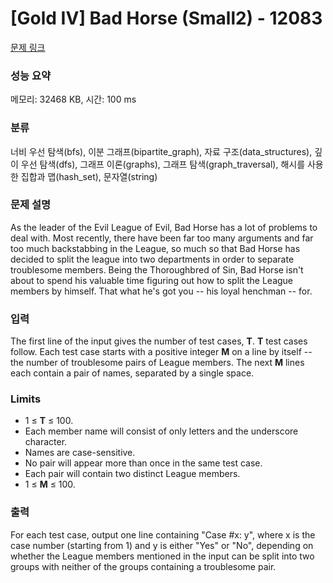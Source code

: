 # [Gold IV] Bad Horse (Small2) - 12083 

[문제 링크](https://www.acmicpc.net/problem/12083) 

### 성능 요약

메모리: 32468 KB, 시간: 100 ms

### 분류

너비 우선 탐색(bfs), 이분 그래프(bipartite_graph), 자료 구조(data_structures), 깊이 우선 탐색(dfs), 그래프 이론(graphs), 그래프 탐색(graph_traversal), 해시를 사용한 집합과 맵(hash_set), 문자열(string)

### 문제 설명

<p>As the leader of the Evil League of Evil, Bad Horse has a lot of problems to deal with. Most recently, there have been far too many arguments and far too much backstabbing in the League, so much so that Bad Horse has decided to split the league into two departments in order to separate troublesome members. Being the Thoroughbred of Sin, Bad Horse isn't about to spend his valuable time figuring out how to split the League members by himself. That what he's got you -- his loyal henchman -- for.</p>

### 입력 

 <p>The first line of the input gives the number of test cases, <strong>T</strong>.  <strong>T</strong> test cases follow. Each test case starts with a positive integer <strong>M</strong> on a line by itself -- the number of troublesome pairs of League members. The next <strong>M</strong> lines each contain a pair of names, separated by a single space.</p>

<h3>Limits</h3>

<ul>
	<li>1 ≤ <strong>T</strong> ≤ 100.</li>
	<li>Each member name will consist of only letters and the underscore character.</li>
	<li>Names are case-sensitive.</li>
	<li>No pair will appear more than once in the same test case.</li>
	<li>Each pair will contain two distinct League members.</li>
	<li>1 ≤ <strong>M</strong> ≤ 100.</li>
</ul>

### 출력 

 <p>For each test case, output one line containing "Case #x: y", where x is the case number (starting from 1) and y is either "Yes" or "No", depending on whether the League members mentioned in the input can be split into two groups with neither of the groups containing a troublesome pair.</p>

